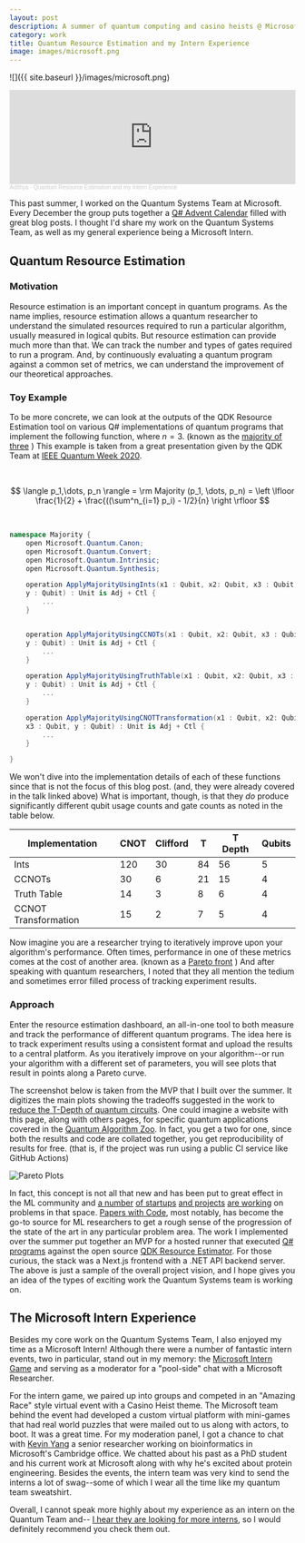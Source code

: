 ```yaml
---
layout: post
description: A summer of quantum computing and casino heists @ Microsoft.
category: work
title: Quantum Resource Estimation and my Intern Experience
image: images/microsoft.png
---
```


![]({{ site.baseurl }}/images/microsoft.png)

<!-- markdownlint-capture -->
<!-- markdownlint-disable -->
<iframe width="100%" height="166" scrolling="no" frameborder="no" allow="autoplay" src="https://w.soundcloud.com/player/?url=https%3A//api.soundcloud.com/tracks/1180461799&color=%23ff5500&auto_play=false&hide_related=false&show_comments=true&show_user=true&show_reposts=false&show_teaser=true"></iframe><div style="font-size: 10px; color: #cccccc;line-break: anywhere;word-break: normal;overflow: hidden;white-space: nowrap;text-overflow: ellipsis; font-family: Interstate,Lucida Grande,Lucida Sans Unicode,Lucida Sans,Garuda,Verdana,Tahoma,sans-serif;font-weight: 100;"><a href="https://soundcloud.com/adithyabsk" title="Adithya" target="_blank" style="color: #cccccc; text-decoration: none;">Adithya</a> · <a href="https://soundcloud.com/adithyabsk/microsoft" title="Quantum Resource Estimation and my Intern Experience" target="_blank" style="color: #cccccc; text-decoration: none;">Quantum Resource Estimation and my Intern Experience</a></div>
<!-- markdownlint-restore -->

This past summer, I worked on the Quantum Systems Team at Microsoft. Every
December the group puts together a
[Q# Advent Calendar](https://devblogs.microsoft.com/qsharp/q-advent-calendar-2021/)
filled with great blog posts. I thought I'd share my work on the Quantum Systems
Team, as well as my general experience being a Microsoft Intern.

## Quantum Resource Estimation

### Motivation

Resource estimation is an important concept in quantum programs. As the name
implies, resource estimation allows a quantum researcher to understand the
simulated resources required to run a particular algorithm, usually measured in
logical qubits. But resource estimation can provide much more than that. We can
track the number and types of gates required to run a program. And, by
continuously evaluating a quantum program against a common set of metrics, we
can understand the improvement of our theoretical approaches.

### Toy Example

To be more concrete, we can look at the outputs of the QDK Resource Estimation
tool on various Q# implementations of quantum programs that implement the
following function, where $n=3$. (known as the
[majority of three](https://en.wikipedia.org/wiki/Majority_function)
) This example is taken from a great presentation given by the QDK Team at
[IEEE Quantum Week 2020](https://qce20.quantum.ieee.org/tutorials/).

&nbsp;

$$
\langle p_1,\dots, p_n \rangle
= \rm Majority (p_1, \dots, p_n)
= \left \lfloor \frac{1}{2} + \frac{((\sum^n_{i=1} p_i) - 1/2}{n} \right \rfloor
$$

&nbsp;

```csharp
namespace Majority {
    open Microsoft.Quantum.Canon;
    open Microsoft.Quantum.Convert;
    open Microsoft.Quantum.Intrinsic;
    open Microsoft.Quantum.Synthesis;

    operation ApplyMajorityUsingInts(x1 : Qubit, x2: Qubit, x3 : Qubit,
    y : Qubit) : Unit is Adj + Ctl {
        ...
    }


    operation ApplyMajorityUsingCCNOTs(x1 : Qubit, x2: Qubit, x3 : Qubit,
    y : Qubit) : Unit is Adj + Ctl {
        ...
    }

    operation ApplyMajorityUsingTruthTable(x1 : Qubit, x2: Qubit, x3 : Qubit,
    y : Qubit) : Unit is Adj + Ctl {
        ...
    }

    operation ApplyMajorityUsingCNOTTransformation(x1 : Qubit, x2: Qubit,
    x3 : Qubit, y : Qubit) : Unit is Adj + Ctl {
        ...
    }

}
```

We won't dive into the implementation details of each of these functions since
that is not the focus of this blog post. (and, they were already covered
in the talk linked above) What is important, though, is that they _do_ produce
significantly different qubit usage counts and gate counts as noted in the table
below.

|     Implementation          |     CNOT    |     Clifford    |     T     |     T   Depth    |     Qubits    |
|-----------------------------|-------------|-----------------|-----------|------------------|---------------|
|     Ints                    |     120     |     30          |     84    |     56           |     5         |
|     CCNOTs                  |     30      |     6           |     21    |     15           |     4         |
|     Truth Table             |     14      |     3           |     8     |     6            |     4         |
|     CCNOT Transformation    |     15      |     2           |     7     |     5            |     4         |

Now imagine you are a researcher trying to iteratively improve upon your
algorithm's performance. Often times, performance in one of these metrics comes
at the cost of another area. (known as a [Pareto front](https://en.wikipedia.org/wiki/Pareto_front)
) And after speaking with quantum researchers, I noted that they all mention the
tedium and sometimes error filled process of tracking experiment results.

### Approach

Enter the resource estimation dashboard, an all-in-one tool to both measure and
track the performance of different quantum programs. The idea here is to track
experiment results using a consistent format and upload the results to a central
platform. As you iteratively improve on your algorithm--or run your algorithm
with a different set of parameters, you will see plots that result in points
along a Pareto curve.

The screenshot below is taken from the MVP that I built over the summer. It
digitizes the main plots showing the tradeoffs suggested in the work to
[reduce the T-Depth of quantum circuits](https://arxiv.org/pdf/2006.03845.pdf).
One could imagine a website with this page, along with others pages, for
specific quantum applications covered in the
[Quantum Algorithm Zoo](https://quantumalgorithmzoo.org/). In fact, you get a
two for one, since both the results and code are collated together, you get
reproducibility of results for free. (that is, if the project was run using a
public CI service like GitHub Actions)

![Pareto Plots](https://i.imgur.com/O92lOHO.png)

In fact, this concept is not all that new and has been put to great effect in the
ML community and [a number](https://wandb.ai/site)
[of startups](https://neptune.ai/)
[and projects](https://github.com/IDSIA/sacred) [are working](https://www.comet.ml/site/)
on problems in that space. [Papers with Code](https://paperswithcode.com/),
most notably, has become the go-to source for ML researchers to get a rough
sense of the progression of the state of the art in any particular problem area.
The work I implemented over the summer put together an MVP for a hosted runner
that executed [Q# programs](https://github.com/microsoft/QuantumLibraries)
against the open source [QDK Resource Estimator](https://docs.microsoft.com/en-us/azure/quantum/user-guide/machines/resources-estimator).
For those curious, the stack was a Next.js frontend with a .NET API backend
server. The above is just a sample of the overall project vision, and I hope
gives you an idea of the types of exciting work the Quantum Systems team is
working on.

## The Microsoft Intern Experience

Besides my core work on the Quantum Systems Team, I also enjoyed
my time as a Microsoft Intern! Although there were a number of fantastic intern
events, two in particular, stand out in my memory: the
[Microsoft Intern Game](https://interngame.microsoft.com/) and serving as a
moderator for a "pool-side" chat with a Microsoft Researcher.

For the intern game, we paired up into groups and competed in an "Amazing Race"
style virtual event with a Casino Heist theme. The Microsoft team behind the
event had developed a custom virtual platform with mini-games that had real
world puzzles that were mailed out to us along with actors, to boot. It was a
great time. For my moderation panel, I got a chance to chat with [Kevin Yang](https://www.linkedin.com/in/kevinkyang)
a senior researcher working on bioinformatics in Microsoft's Cambridge office.
We chatted about his past as a PhD student and his current work at Microsoft
along with why he's excited about protein engineering. Besides the events, the
intern team was very kind to send the interns a lot of swag--some of which I
wear all the time like my quantum team sweatshirt.

Overall, I cannot speak more highly about my experience as an intern on the
Quantum Team and--
[I hear they are looking for more interns](https://devblogs.microsoft.com/qsharp/interning-at-microsoft-quantum-2022/),
so I would definitely recommend you check them out.
